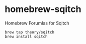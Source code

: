 homebrew-sqitch
===============

Homebrew Forumlas for Sqitch

    brew tap theory/sqitch
    brew install sqitch
